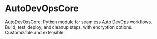 # AutoDevOpsCore
AutoDevOpsCore: Python module for seamless Auto DevOps workflows. Build, test, deploy, and cleanup steps, with encryption options. Customizable and extensible.
